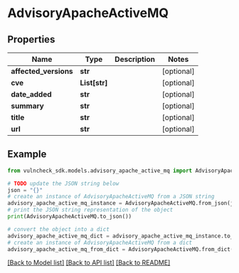 # AdvisoryApacheActiveMQ


## Properties

Name | Type | Description | Notes
------------ | ------------- | ------------- | -------------
**affected_versions** | **str** |  | [optional] 
**cve** | **List[str]** |  | [optional] 
**date_added** | **str** |  | [optional] 
**summary** | **str** |  | [optional] 
**title** | **str** |  | [optional] 
**url** | **str** |  | [optional] 

## Example

```python
from vulncheck_sdk.models.advisory_apache_active_mq import AdvisoryApacheActiveMQ

# TODO update the JSON string below
json = "{}"
# create an instance of AdvisoryApacheActiveMQ from a JSON string
advisory_apache_active_mq_instance = AdvisoryApacheActiveMQ.from_json(json)
# print the JSON string representation of the object
print(AdvisoryApacheActiveMQ.to_json())

# convert the object into a dict
advisory_apache_active_mq_dict = advisory_apache_active_mq_instance.to_dict()
# create an instance of AdvisoryApacheActiveMQ from a dict
advisory_apache_active_mq_from_dict = AdvisoryApacheActiveMQ.from_dict(advisory_apache_active_mq_dict)
```
[[Back to Model list]](../README.md#documentation-for-models) [[Back to API list]](../README.md#documentation-for-api-endpoints) [[Back to README]](../README.md)


